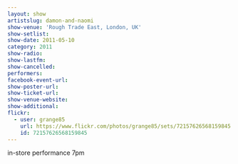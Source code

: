 ```yaml
---
layout: show
artistslug: damon-and-naomi
show-venue: 'Rough Trade East, London, UK'
show-setlist: 
show-date: 2011-05-10
category: 2011
show-radio: 
show-lastfm: 
show-cancelled: 
performers: 
facebook-event-url: 
show-poster-url: 
show-ticket-url: 
show-venue-website: 
show-additional: 
flickr:
  - user: grange85
    url: https://www.flickr.com/photos/grange85/sets/72157626568159845
    id: 72157626568159845
---
```


in-store performance 7pm